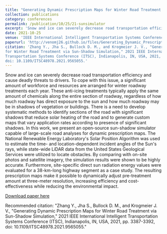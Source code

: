 ```yaml
---
title: "Generating Dynamic Prescription Maps for Winter Road Treatment via Sun-Shadow Simulation"
collection: publications
category: conferences
permalink: /publication/10/25/21-sunsimulator
excerpt: 'Snow and ice can severely decrease road transportation efficiency and cause deadly threats to drivers. To cope with this issue, a significant amount of workforce and resources are arranged for winter roadway treatments each year. These anti-icing treatments typically apply the same amount of chemicals along the entire section of roadway, regardless of how much roadway has direct exposure to the sun and how much roadway may be in shadows of vegetation or buildings. There is a need to develop systematic methods to identify sections of the road with significant shadows that reduce solar heating of the road and to generate custom maps that vary application rates according to presence of significant shadows. In this work, we present an open-source sun-shadow simulator capable of large-scale road analyses for dynamic prescription maps. The National Renewable Energy Laboratory&apos;s Solar Position Algorithm was used to estimate the time- and location-dependent incident angles of the Sun&apos;s rays, while state-wide LiDAR data from the United States Geological Services were utilized to locate obstacles. By comparing with on-site photos and satellite imagery, the simulation results were shown to be highly accurate. Furthermore, site-specific direct sun radiation energy values were evaluated for a 38-km-long highway segment as a case study. The resulting prescription maps make it possible to dynamically adjust pre-treatment amount at three-meter resolution, increasing efficiency and cost-effectiveness while reducing the environmental impact.'
date: 2021-10-25
venue: 'IEEE International Intelligent Transportation Systems Conference (ITSC),2021'
paperurl: 'http://venomj26.github.io/files/Generating_Dynamic_Prescription_Maps_for_Winter_Road_Treatment_via_Sun-Shadow_Simulation.pdf'
citation: 'Zhang Y., Jha S., Bullock D. M., and Krogmeier J. V., "Generating Dynamic Prescription Maps
for Winter Road Treatment via Sun-Shadow Simulation," 2021 IEEE International Intelligent
Transportation Systems Conference (ITSC), Indianapolis, IN, USA, 2021, pp. 3387-3392,
doi: 10.1109/ITSC48978.2021.9565055.'
---
```

Snow and ice can severely decrease road transportation efficiency and cause deadly threats to drivers. To cope with this issue, a significant amount of workforce and resources are arranged for winter roadway treatments each year. These anti-icing treatments typically apply the same amount of chemicals along the entire section of roadway, regardless of how much roadway has direct exposure to the sun and how much roadway may be in shadows of vegetation or buildings. There is a need to develop systematic methods to identify sections of the road with significant shadows that reduce solar heating of the road and to generate custom maps that vary application rates according to presence of significant shadows. In this work, we present an open-source sun-shadow simulator capable of large-scale road analyses for dynamic prescription maps. The National Renewable Energy Laboratory&apos;s Solar Position Algorithm was used to estimate the time- and location-dependent incident angles of the Sun&apos;s rays, while state-wide LiDAR data from the United States Geological Services were utilized to locate obstacles. By comparing with on-site photos and satellite imagery, the simulation results were shown to be highly accurate. Furthermore, site-specific direct sun radiation energy values were evaluated for a 38-km-long highway segment as a case study. The resulting prescription maps make it possible to dynamically adjust pre-treatment amount at three-meter resolution, increasing efficiency and cost-effectiveness while reducing the environmental impact.

[Download paper here](http://Snehajha.github.io/files/Generating_Dynamic_Prescription_Maps_for_Winter_Road_Treatment_via_Sun-Shadow_Simulation.pdf)

Recommended citation: "Zhang Y., Jha S., Bullock D. M., and Krogmeier J. V., "Generating Dynamic Prescription Maps
for Winter Road Treatment via Sun-Shadow Simulation," 2021 IEEE International Intelligent
Transportation Systems Conference (ITSC), Indianapolis, IN, USA, 2021, pp. 3387-3392,
doi: 10.1109/ITSC48978.2021.9565055."